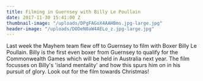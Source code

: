 ```yaml
---
title: Filming in Guernsey with Billy Le Poullain
date: 2017-11-30 15:41:00 Z
thumbnail-image: "/uploads/DPgFAGoX4AAHBms.jpg-large.jpg"
header-image: "/uploads/DODeN0aW4AELo_z.jpg-large.jpg"
---
```


Last week the Mayhem team flew off to Guernsey to film with Boxer Billy Le Poullain. Billy is the first even boxer from Guernsey to qualify for the Commonwealth Games which will be held in Australia next year. The film focusses on Billy's 'island mentality' and how this spurs him on in his pursuit of glory. Look out for the film towards Christmas!